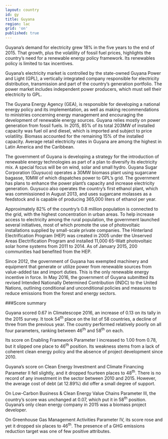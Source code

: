 ```yaml
---
layout: country
id: gy
title: Guyana
region: lac
grid: 'on'
published: true
---
```


Guyana’s demand for electricity grew 18% in the five years to the end of 2015. That growth, plus the volatility of fossil fuel prices, highlights the country’s need for a renewable energy policy framework. Its renewables policy is limited to tax incentives.

Guyana’s electricity market is controlled by the state-owned Guyana Power and Light (GPL), a vertically integrated company responsible for electricity distribution, transmission and part of the country’s generation portfolio. The power market includes independent power producers, which must sell their electricity to GPL.

The Guyana Energy Agency (GEA), is responsible for developing a national energy policy and its implementation, as well as making recommendations to ministries concerning energy management and encouraging the development of renewable energy sources. Guyana relies mostly on power generation from fossil fuels. In 2015, 85% of its total 203MW of installed capacity was fuel oil and diesel, which is imported and subject to price volatility. Biomass accounted for the remaining 15% of the installed capacity. Average retail electricity rates in Guyana are among the highest in Latin America and the Caribbean.

The government of Guyana is developing a strategy for the introduction of renewable energy technologies as part of a plan to diversify its electricity mix. A special focus will be on wind, solar and small hydro. Guyana Sugar Corporation (Guysuco) operates a 30MW biomass plant using sugarcane bagasse, 10MW of which dispatches power to GPL’s grid. The government has plans to enhance the power plant’s capacity and increase electricity generation. Guysuco also operates the country’s first ethanol plant, which was commissioned in August 2013, and uses sugarcane molasses as a feedstock and is capable of producing 365,000 liters of ethanol per year.

Approximately 82% of the country’s 0.8 million population is connected to the grid, with the highest concentration in urban areas. To help increase access to electricity among the rural population, the government launched several initiatives, most of which promote the use of photovoltaic installations supplied by small-scale private companies. The Hinterland Electrification Program (HEP) was created in 2005 under the Unserved Areas Electrification Program and installed 11,000 65-Watt photovoltaic solar home systems from 2011 to 2014. As of January 2015, 200 communities had benefited from the HEP.

Since 2012, the government of Guyana has exempted machinery and equipment that generate or utilize power from renewable sources from value-added tax and import duties. This is the only renewable energy incentive in force. In May 2016, the government of Guyana submitted its revised Intended Nationally Determined Contribution (INDC) to the United Nations, outlining conditional and unconditional policies and measures to reduce emissions from the forest and energy sectors.

###Score summary 

Guyana scored 0.67 in Climatescope 2016, an increase of 0.13 on its tally in the 2015 survey. It took 54<sup>th</sup> place on the list of 58 countries, a decline of three from the previous year. The country performed relatively poorly on all four parameters, ranking between 46<sup>th</sup> and 58<sup>th</sup> on each.

Its score on Enabling Framework Parameter I increased to 1.00 from 0.78, but it slipped one place to 46<sup>th</sup> position. Its weakness stems from a lack of coherent clean energy policy and the absence of project development since 2010.

Guyana’s score on Clean Energy Investment and Climate Financing Parameter II fell slightly, and it dropped fourteen places to 48<sup>th</sup>. There is no record of any investment in the sector between 2010 and 2015. However, the average cost of debt (at 12.89%) did offer a small degree of support. 

On Low-Carbon Business & Clean Energy Value Chains Parameter III, the country’s score was unchanged at 0.07, which put it in 58<sup>th</sup> position. Guyana’s only clean energy company in 2015 was a biomass project developer.

On Greenhouse Gas Management Activities Parameter IV, its score rose and yet it dropped six places to 46<sup>th</sup>. The presence of a GHG emissions reduction target was one of few positive attributes.

